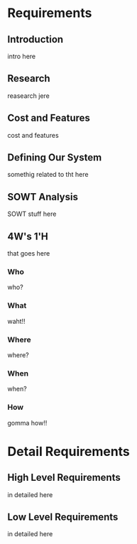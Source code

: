 # Requirements

## Introduction

intro here

## Research

reasearch jere

## Cost and Features

cost and features

## Defining Our System

somethig related to tht here

## SOWT Analysis

SOWT stuff here

## 4W's 1'H

that goes here

### Who

who?

### What 

waht!!

### Where

where?

### When

when?

### How

gomma how!!

# Detail Requirements

## High Level Requirements

in detailed here

## Low Level Requirements

in detailed here



